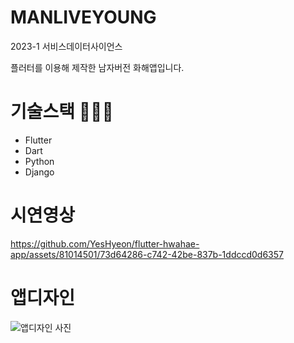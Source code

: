 # MANLIVEYOUNG

2023-1 서비스데이터사이언스

플러터를 이용해 제작한 남자버전 화해앱입니다.

# 기술스택 👨🏻‍💻

- Flutter
- Dart
- Python
- Django

# 시연영상

https://github.com/YesHyeon/flutter-hwahae-app/assets/81014501/73d64286-c742-42be-837b-1ddccd0d6357


# 앱디자인

![앱디자인 사진](https://github.com/YesHyeon/flutter-hwahae-app/assets/81014501/748067bb-2eec-4d09-b0e4-07f1f297d4b9)
